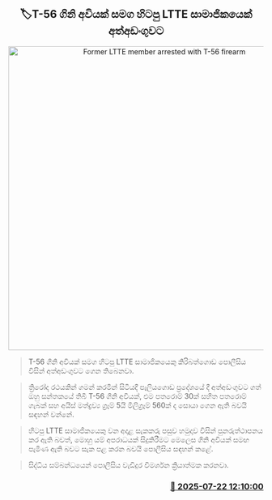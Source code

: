 <p align='center'><b><h2 align='center' title='Former LTTE member arrested with T-56 firearm'>🏷T-56 ගිනි අවියක් සමග හිටපු LTTE සාමාජිකයෙක් අත්අඩංගුවට</h2></b></p>
<p align='center'><img src='https://helakuru.sgp1.cdn.digitaloceanspaces.com/esana/images/lib/arrested2[1].jpg' width='600' alt='Former LTTE member arrested with T-56 firearm'></p>

> T-56 ගිනි අවියක් සමග හිටපු LTTE සාමාජිකයෙකු කිරිබත්ගොඩ පොලීසිය විසින් අත්අඩංගුවට ගෙන තිබෙනවා.

> ත්‍රිරෝද රථයකින් ගමන් කරමින් සිටියදී පෑලියගොඩ ප්‍රදේශයේ දී අත්අඩංගුවට ගත් ඔහු සන්තකයේ තිබී T-56 ගිනි අවියක්, එම පතරොම් 30ක් සහිත පතරොම් ගැබක් සහ අයිස් මත්ද්‍රව්‍ය ග්‍රෑම් 5යි මිලිග්‍රෑම් 560ක් ද සොයා ගෙන ඇති බවයි සඳහන් වන්නේ.

> හිටපු LTTE සාමාජිකයෙකු වන අදාළ සැකකරු පසුව හමුදාව විසින් පුනරුත්ථාපනය කර ඇති බවත්, මොහු යම් අපරාධයක් සිදුකිරීමට මෙලෙස ගිනි අවියක් සමඟ පැමිණ ඇති බවට සැක පළ කරන බවයි පොලීසිය සඳහන් කළේ.

> සිද්ධිය සම්බන්ධයෙන් පොලීසිය වැඩිදුර විමර්ශන ක්‍රියාත්මක කරනවා.



<h3 align='right'><a href='https://www.helakuru.lk/esana/p/112060/'>📅 2025-07-22 12:10:00</a></h3>
